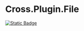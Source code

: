 # Cross.Plugin.File

[![Static Badge](https://img.shields.io/badge/NuGet-v1.0.0-blue)](https://www.nuget.org/packages/Cross.Plugin.File/)
